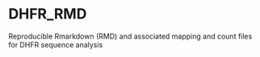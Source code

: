 # DHFR_RMD
Reproducible Rmarkdown (RMD) and associated mapping and count files for DHFR sequence analysis
